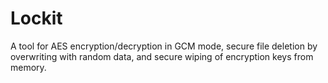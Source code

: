 # Lockit
A tool for AES encryption/decryption in GCM mode, secure file deletion by overwriting with random data, and secure wiping of encryption keys from memory.
